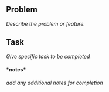 ## Problem
_Describe the problem or feature._

## Task
_Give specific task to be completed_

#### \*notes\*
_add any additional notes for completion_
